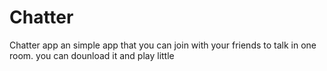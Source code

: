 # Chatter
Chatter app an simple app that you can join with your friends to talk in one room.
you can dounload it and play little
